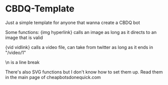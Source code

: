 # CBDQ-Template
Just a simple template for anyone that wanna create a CBDQ bot


Some functions:
{img hyperlink} calls an image as long as it directs to an image that is valid

{vid vidlink} calls a video file, can take from twitter as long as it ends in "/video/1"

\n is a line break

There's also SVG functions but I don't know how to set them up. Read them in the main page of cheapbotsdonequick.com
